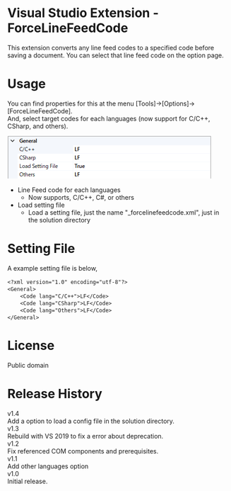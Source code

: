 # Visual Studio Extension - ForceLineFeedCode
This extension converts any line feed codes to a specified code before saving a document. You can select that line feed code on the option page.

# Usage  
You can find properties for this at the menu [Tools]->[Options]->[ForceLineFeedCode].  
And, select target codes for each languages (now support for C/C++, CSharp, and others).

![](./doc/ForceFeedLineCode_Option.png)

- Line Feed code for each languages
    - Now supports, C/C++, C#, or others
- Load setting file
    - Load a setting file, just the name "_forcelinefeedcode.xml", just in the solution directory

# Setting File
A example setting file is below,

```
<?xml version="1.0" encoding="utf-8"?>
<General>
    <Code lang="C/C++">LF</Code>
    <Code lang="CSharp">LF</Code>
    <Code lang="Others">LF</Code>
</General>
```

# License
Public domain

# Release History
v1.4  
Add a option to load a config file in the solution directory.  
v1.3  
Rebuild with VS 2019 to fix a error about deprecation.  
v1.2  
Fix referenced COM components and prerequisites.  
v1.1  
Add other languages option  
v1.0  
Initial release.
